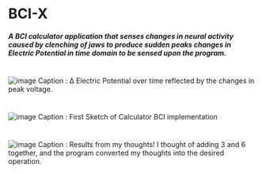 # BCI-X
##### A BCI calculator application that senses changes in neural activity caused by clenching of jaws to produce sudden peaks changes in Electric Potential in time domain to be sensed upon the program.
#
![image](https://pbs.twimg.com/media/ENJjFu8WkAAnTCl?format=jpg&name=medium)
 Caption : Δ Electric Potential over time reflected by the changes in peak voltage.
#

![image](https://pbs.twimg.com/media/ENJixntWkAE0aKr?format=jpg&name=medium)
 Caption : First Sketch of Calculator BCI implementation
 
#
![image](https://pbs.twimg.com/media/ENJkMU7XsAEWkB2?format=png&name=medium)
 Caption : Results from my thoughts! I thought of adding 3 and 6 together, and the program converted my thoughts into the desired operation.
